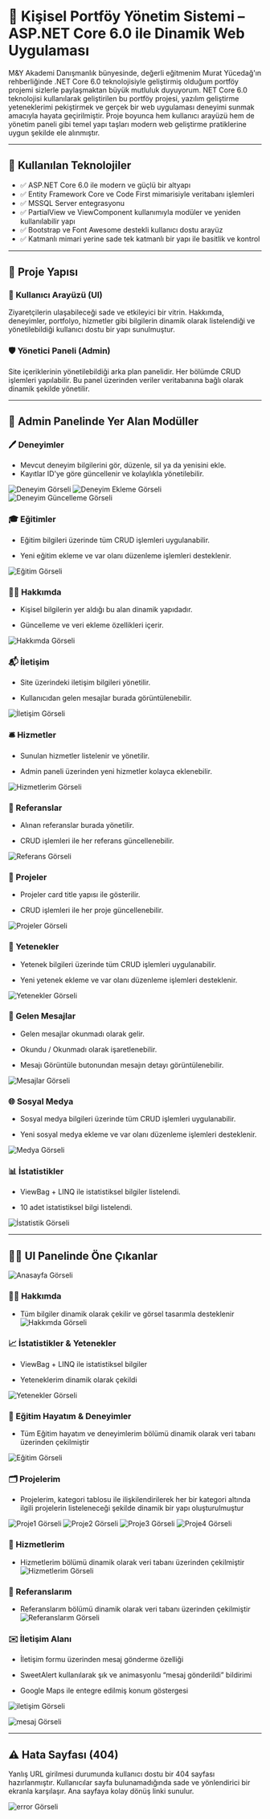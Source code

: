 # 🎯 Kişisel Portföy Yönetim Sistemi – ASP.NET Core 6.0 ile Dinamik Web Uygulaması

M\&Y Akademi Danışmanlık bünyesinde, değerli eğitmenim Murat Yücedağ'ın rehberliğinde .NET Core 6.0 teknolojisiyle geliştirmiş olduğum portföy projemi sizlerle paylaşmaktan büyük mutluluk duyuyorum. NET Core 6.0 teknolojisi kullanılarak geliştirilen bu portföy projesi, yazılım geliştirme yeteneklerimi pekiştirmek ve gerçek bir web uygulaması deneyimi sunmak amacıyla hayata geçirilmiştir. Proje boyunca hem kullanıcı arayüzü hem de yönetim paneli gibi temel yapı taşları modern web geliştirme pratiklerine uygun şekilde ele alınmıştır.

---

## 🚧 Kullanılan Teknolojiler

* ✅ ASP.NET Core 6.0 ile modern ve güçlü bir altyapı
* ✅ Entity Framework Core ve Code First mimarisiyle veritabanı işlemleri
* ✅ MSSQL Server entegrasyonu
* ✅ PartialView ve ViewComponent kullanımıyla modüler ve yeniden kullanılabilir yapı
* ✅ Bootstrap ve Font Awesome destekli kullanıcı dostu arayüz
* ✅ Katmanlı mimari yerine sade tek katmanlı bir yapı ile basitlik ve kontrol

---

## 🧹 Proje Yapısı

### 🎨 Kullanıcı Arayüzü (UI)

Ziyaretçilerin ulaşabileceği sade ve etkileyici bir vitrin. Hakkımda, deneyimler, portfolyo, hizmetler gibi bilgilerin dinamik olarak listelendiği ve yönetilebildiği kullanıcı dostu bir yapı sunulmuştur.

### 🛡️ Yönetici Paneli (Admin)

Site içeriklerinin yönetilebildiği arka plan panelidir. Her bölümde CRUD işlemleri yapılabilir. Bu panel üzerinden veriler veritabanına bağlı olarak dinamik şekilde yönetilir.

---

## 🧩 Admin Panelinde Yer Alan Modüller

### 🖊️ Deneyimler

* Mevcut deneyim bilgilerini gör, düzenle, sil ya da yenisini ekle.
* Kayıtlar ID'ye göre güncellenir ve kolaylıkla yönetilebilir.

![Deneyim Görseli](PortfolioCore/readme-assets/deneyim.png)
![Deneyim Ekleme Görseli](PortfolioCore/readme-assets/deneyimekleme.png)
![Deneyim Güncelleme Görseli](PortfolioCore/readme-assets/deneyimguncelleme.png)


### 🎓 Eğitimler

* Eğitim bilgileri üzerinde tüm CRUD işlemleri uygulanabilir.

* Yeni eğitim ekleme ve var olanı düzenleme işlemleri desteklenir.

![Eğitim Görseli](PortfolioCore/readme-assets/egitim.png)


### 🧍‍♀️ Hakkımda

* Kişisel bilgilerin yer aldığı bu alan dinamik yapıdadır.

* Güncelleme ve veri ekleme özellikleri içerir.

![Hakkımda Görseli](PortfolioCore/readme-assets/hakkimda.png)


### 📬 İletişim

* Site üzerindeki iletişim bilgileri yönetilir.

* Kullanıcıdan gelen mesajlar burada görüntülenebilir.

![İletişim Görseli](PortfolioCore/readme-assets/iletisim.png)


### 🛎️ Hizmetler

* Sunulan hizmetler listelenir ve yönetilir.

* Admin paneli üzerinden yeni hizmetler kolayca eklenebilir.

![Hizmetlerim Görseli](PortfolioCore/readme-assets/hizmetlerim.png)


### 📑 Referanslar

* Alınan referanslar burada yönetilir.

* CRUD işlemleri ile her referans güncellenebilir.

![Referans Görseli](PortfolioCore/readme-assets/referans.png)


### 📁 Projeler

* Projeler card title yapısı ile gösterilir.

* CRUD işlemleri ile her proje güncellenebilir.

![Projeler Görseli](PortfolioCore/readme-assets/proje.png)


### 🎯 Yetenekler

* Yetenek bilgileri üzerinde tüm CRUD işlemleri uygulanabilir.

* Yeni yetenek ekleme ve var olanı düzenleme işlemleri desteklenir.

![Yetenekler Görseli](PortfolioCore/readme-assets/yetenek.png)


### 💌 Gelen Mesajlar

* Gelen mesajlar okunmadı olarak gelir.

* Okundu / Okunmadı olarak işaretlenebilir.

* Mesajı Görüntüle butonundan mesajın detayı görüntülenebilir.

![Mesajlar Görseli](PortfolioCore/readme-assets/mesajlar.png)


### 🌐 Sosyal Medya

* Sosyal medya bilgileri üzerinde tüm CRUD işlemleri uygulanabilir.

* Yeni sosyal medya ekleme ve var olanı düzenleme işlemleri desteklenir.

![Medya Görseli](PortfolioCore/readme-assets/sosyalmedya.png)


### 📊 İstatistikler

* ViewBag + LINQ ile istatistiksel bilgiler listelendi.

* 10 adet istatistiksel bilgi listelendi.

![İstatistik Görseli](PortfolioCore/readme-assets/istatistikler.png)

---

## 🧑‍💻 UI Panelinde Öne Çıkanlar

![Anasayfa Görseli](PortfolioCore/readme-assets/anasayfa.png)


### 👩‍💼 Hakkımda

* Tüm bilgiler dinamik olarak çekilir ve görsel tasarımla desteklenir
![Hakkımda Görseli](PortfolioCore/readme-assets/hakkımdaui.png)


### 📈 İstatistikler & Yetenekler

* ViewBag + LINQ ile istatistiksel bilgiler

* Yeteneklerim dinamik olarak çekildi

![Yetenekler Görseli](PortfolioCore/readme-assets/yeteneklerimui.png)


### 🎒 Eğitim Hayatım & Deneyimler

* Tüm Eğitim hayatım ve deneyimlerim bölümü dinamik olarak veri tabanı üzerinden çekilmiştir

![Eğitim Görseli](PortfolioCore/readme-assets/deneyimlerimui.png)


### 🗂️ Projelerim

* Projelerim, kategori tablosu ile ilişkilendirilerek her bir kategori altında ilgili projelerin listeleneceği şekilde dinamik bir yapı oluşturulmuştur

![Proje1 Görseli](PortfolioCore/readme-assets/projelerimtumu.png)
![Proje2 Görseli](PortfolioCore/readme-assets/projelerim.net.png)
![Proje3 Görseli](PortfolioCore/readme-assets/projelerimreact.png)
![Proje4 Görseli](PortfolioCore/readme-assets/projelerimjs.png)


### 🧰 Hizmetlerim

* Hizmetlerim bölümü dinamik olarak veri tabanı üzerinden çekilmiştir
![Hizmetlerim Görseli](PortfolioCore/readme-assets/hizmetlerimui.png)


### 📣 Referanslarım

* Referanslarım bölümü dinamik olarak veri tabanı üzerinden çekilmiştir
![Referanslarım Görseli](PortfolioCore/readme-assets/referanslarım.png)


### ✉️ İletişim Alanı

* İletişim formu üzerinden mesaj gönderme özelliği

* SweetAlert kullanılarak şık ve animasyonlu “mesaj gönderildi” bildirimi

* Google Maps ile entegre edilmiş konum göstergesi

![iletişim Görseli](PortfolioCore/readme-assets/iletişimui.png)

![mesaj Görseli](PortfolioCore/readme-assets/mesajbasarili.png)

---

## ⚠️ Hata Sayfası (404)

Yanlış URL girilmesi durumunda kullanıcı dostu bir 404 sayfası hazırlanmıştır. Kullanıcılar sayfa bulunamadığında sade ve yönlendirici bir ekranla karşılaşır. Ana sayfaya kolay dönüş linki sunulur.

![error Görseli](PortfolioCore/readme-assets/error.png)
